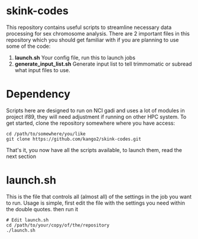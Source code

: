 # skink-codes
This repository contains useful scripts to streamline necessary data processing for sex chromosome analysis. There are 2 important files in this repository which you should get familiar with if you are planning to use some of the code:
1. **launch.sh** Your config file, run this to launch jobs
2. **generate_input_list.sh** Generate input list to tell trimmomatic or subread what input files to use.

# Dependency
Scripts here are designed to run on NCI gadi and uses a lot of modules in project if89, they will need adjustment if running on other HPC system.
To get started, clone the repository somewhere where you have access:
```
cd /path/to/somewhere/you/like
git clone https://github.com/kango2/skink-codes.git
```
That's it, you now have all the scripts available, to launch them, read the next section

# launch.sh
This is the file that controls all (almost all) of the settings in the job you want to run. Usage is simple, first edit the file with the settings you need within the double quotes. then run it
```
# Edit launch.sh
cd /path/to/your/copy/of/the/repository
./launch.sh
```